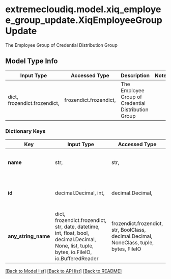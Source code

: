 # extremecloudiq.model.xiq_employee_group_update.XiqEmployeeGroupUpdate

 The Employee Group of Credential Distribution Group 

## Model Type Info
Input Type | Accessed Type | Description | Notes
------------ | ------------- | ------------- | -------------
dict, frozendict.frozendict,  | frozendict.frozendict,  |  The Employee Group of Credential Distribution Group  | 

### Dictionary Keys
Key | Input Type | Accessed Type | Description | Notes
------------ | ------------- | ------------- | ------------- | -------------
**name** | str,  | str,  | The employee group name | [optional] 
**id** | decimal.Decimal, int,  | decimal.Decimal,  | The employee group id | [optional] value must be a 64 bit integer
**any_string_name** | dict, frozendict.frozendict, str, date, datetime, int, float, bool, decimal.Decimal, None, list, tuple, bytes, io.FileIO, io.BufferedReader | frozendict.frozendict, str, BoolClass, decimal.Decimal, NoneClass, tuple, bytes, FileIO | any string name can be used but the value must be the correct type | [optional]

[[Back to Model list]](../../README.md#documentation-for-models) [[Back to API list]](../../README.md#documentation-for-api-endpoints) [[Back to README]](../../README.md)

